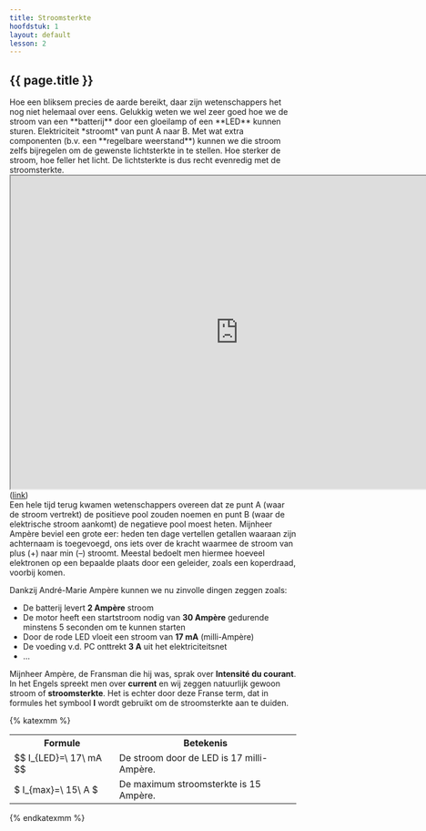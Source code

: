 ```yaml
---
title: Stroomsterkte
hoofdstuk: 1
layout: default
lesson: 2
---
```


<h2>{{ page.title }}</h2>

<section markdown="1">
Hoe een bliksem precies de aarde bereikt, daar zijn wetenschappers het nog niet helemaal over eens. Gelukkig weten we wel zeer goed hoe we de stroom van een **batterij** door een gloeilamp of een **LED** kunnen sturen. Elektriciteit *stroomt* van punt A naar B. Met wat extra componenten (b.v. een **regelbare weerstand**) kunnen we die stroom zelfs bijregelen om de gewenste lichtsterkte in te stellen. Hoe sterker de stroom, hoe feller het licht. De lichtsterkte is dus recht evenredig met de stroomsterkte.

<iframe width="800" height="550" src="https://www.falstad.com/circuit/circuitjs.html?ctz=CQAgjCAMB0l3BWcMBMcUHYMGZIA4UA2ATmIxEO2QpQCgxCURtC9wwmAWbJsDkJgBMApgDMAhgFcANgBcAtNOGDwUNTEhhaAJwEZe-bC3ZNIyOPQydwGQiYGczfXubMwkAJWEBnAJbfZcQA7AGNhWgA3ZmMGM0xeQjc1RxBidShoBFoAdz0Ep0TwQsgcooLy+xLc2PswW0rSlBTnPIbcozsWljYWqpBuAy5OHv4+zmH7cZ7i0qmy6M6ZoA
"></iframe>
(<a href="https://www.falstad.com/circuit/circuitjs.html?ctz=CQAgjCAMB0l3BWcMBMcUHYMGZIA4UA2ATmIxEO2QpQCgxCURtC9wwmAWbJsDkJgBMApgDMAhgFcANgBcAtNOGDwUNTEhhaAJwEZe-bC3ZNIyOPQydwGQiYGczfXubMwkAJWEBnAJbfZcQA7AGNhWgA3ZmMGM0xeQjc1RxBidShoBFoAdz0Ep0TwQsgcooLy+xLc2PswW0rSlBTnPIbcozsWljYWqpBuAy5OHv4+zmH7cZ7i0qmy6M6ZoA">link</a>)

</section>

<section markdown="1">
Een hele tijd terug kwamen wetenschappers overeen dat ze punt A (waar de stroom vertrekt) de positieve pool zouden noemen en punt B (waar de elektrische stroom aankomt) de negatieve pool moest heten. Mijnheer Ampère beviel een grote eer: heden ten dage vertellen getallen waaraan zijn achternaam is toegevoegd, ons iets over de kracht waarmee de stroom van plus (+) naar min (–) stroomt. Meestal bedoelt men hiermee hoeveel elektronen op een bepaalde plaats door een geleider, zoals een koperdraad, voorbij komen.

Dankzij André-Marie Ampère kunnen we nu zinvolle dingen zeggen zoals:
-	De batterij levert **2 Ampère** stroom
-	De motor heeft een startstroom nodig van **30 Ampère** gedurende minstens 5 seconden om te kunnen starten
-	Door de rode LED vloeit een stroom van **17 mA** (milli-Ampère)
-	De voeding v.d. PC onttrekt **3 A** uit het elektriciteitsnet
-	…

</section>

<section markdown="1">

Mijnheer Ampère, de Fransman die hij was, sprak over **Intensité du courant**. In het Engels spreekt men over **current** en wij zeggen natuurlijk gewoon stroom of **stroomsterkte**. Het is echter door deze Franse term, dat in formules het symbool **I** wordt gebruikt om de stroomsterkte aan te duiden.

{% katexmm %}
<table>
    <tr>
        <th>Formule</th>
        <th>Betekenis</th>
    </tr>
    <tr>
        <td>$$ I_{LED}=\ 17\ mA $$</td>
        <td>De stroom door de LED is 17 milli-Ampère.</td>
    </tr>
    <tr>
        <td>$ I_{max}=\ 15\ A $</td>
        <td>De maximum stroomsterkte is 15 Ampère.</td>
    </tr>
</table>
{% endkatexmm %}

</section>
